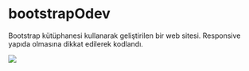 # bootstrapOdev

Bootstrap kütüphanesi kullanarak geliştirilen bir web sitesi. Responsive yapıda olmasına dikkat edilerek kodlandı.

![](bootstrapOdev.gif)
